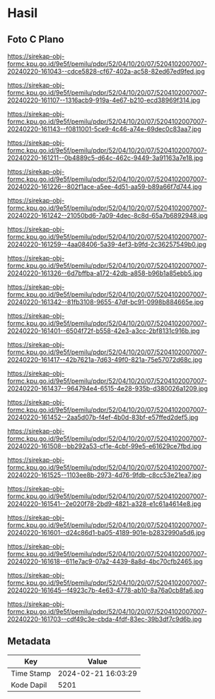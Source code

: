 # Hasil

## Foto C Plano

https://sirekap-obj-formc.kpu.go.id/9e5f/pemilu/pdpr/52/04/10/20/07/5204102007007-20240220-161043--cdce5828-cf67-402a-ac58-82ed67ed9fed.jpg

https://sirekap-obj-formc.kpu.go.id/9e5f/pemilu/pdpr/52/04/10/20/07/5204102007007-20240220-161107--1316acb9-919a-4e67-b210-ecd38969f314.jpg

https://sirekap-obj-formc.kpu.go.id/9e5f/pemilu/pdpr/52/04/10/20/07/5204102007007-20240220-161143--f0811001-5ce9-4c46-a74e-69dec0c83aa7.jpg

https://sirekap-obj-formc.kpu.go.id/9e5f/pemilu/pdpr/52/04/10/20/07/5204102007007-20240220-161211--0b4889c5-d64c-462c-9449-3a91163a7e18.jpg

https://sirekap-obj-formc.kpu.go.id/9e5f/pemilu/pdpr/52/04/10/20/07/5204102007007-20240220-161226--802f1ace-a5ee-4d51-aa59-b89a66f7d744.jpg

https://sirekap-obj-formc.kpu.go.id/9e5f/pemilu/pdpr/52/04/10/20/07/5204102007007-20240220-161242--21050bd6-7a09-4dec-8c8d-65a7b6892948.jpg

https://sirekap-obj-formc.kpu.go.id/9e5f/pemilu/pdpr/52/04/10/20/07/5204102007007-20240220-161259--4aa08406-5a39-4ef3-b9fd-2c36257549b0.jpg

https://sirekap-obj-formc.kpu.go.id/9e5f/pemilu/pdpr/52/04/10/20/07/5204102007007-20240220-161326--6d7bffba-a172-42db-a858-b96b1a85ebb5.jpg

https://sirekap-obj-formc.kpu.go.id/9e5f/pemilu/pdpr/52/04/10/20/07/5204102007007-20240220-161342--81fb3108-9655-47df-bc91-0998b884665e.jpg

https://sirekap-obj-formc.kpu.go.id/9e5f/pemilu/pdpr/52/04/10/20/07/5204102007007-20240220-161401--6504f72f-b558-42e3-a3cc-2bf8131c916b.jpg

https://sirekap-obj-formc.kpu.go.id/9e5f/pemilu/pdpr/52/04/10/20/07/5204102007007-20240220-161417--42b7621a-7d63-49f0-821a-75e57072d68c.jpg

https://sirekap-obj-formc.kpu.go.id/9e5f/pemilu/pdpr/52/04/10/20/07/5204102007007-20240220-161437--964794e4-6515-4e28-935b-d380026a1209.jpg

https://sirekap-obj-formc.kpu.go.id/9e5f/pemilu/pdpr/52/04/10/20/07/5204102007007-20240220-161452--2aa5d07b-f4ef-4b0d-83bf-e57ffed2def5.jpg

https://sirekap-obj-formc.kpu.go.id/9e5f/pemilu/pdpr/52/04/10/20/07/5204102007007-20240220-161508--bb292a53-cf1e-4cbf-99e5-e61629ce7fbd.jpg

https://sirekap-obj-formc.kpu.go.id/9e5f/pemilu/pdpr/52/04/10/20/07/5204102007007-20240220-161525--1103ee8b-2973-4d76-9fdb-c8cc53e21ea7.jpg

https://sirekap-obj-formc.kpu.go.id/9e5f/pemilu/pdpr/52/04/10/20/07/5204102007007-20240220-161541--2e020f78-2bd9-4821-a328-e1c61a4614e8.jpg

https://sirekap-obj-formc.kpu.go.id/9e5f/pemilu/pdpr/52/04/10/20/07/5204102007007-20240220-161601--d24c86d1-ba05-4189-901e-b2832990a5d6.jpg

https://sirekap-obj-formc.kpu.go.id/9e5f/pemilu/pdpr/52/04/10/20/07/5204102007007-20240220-161618--611e7ac9-07a2-4439-8a8d-4bc70cfb2465.jpg

https://sirekap-obj-formc.kpu.go.id/9e5f/pemilu/pdpr/52/04/10/20/07/5204102007007-20240220-161645--f4923c7b-4e63-4778-ab10-8a76a0cb8fa6.jpg

https://sirekap-obj-formc.kpu.go.id/9e5f/pemilu/pdpr/52/04/10/20/07/5204102007007-20240220-161703--cdf49c3e-cbda-4fdf-83ec-39b3df7c9d6b.jpg


## Metadata

| Key        | Value               |
| ---------- | ------------------- |
| Time Stamp | 2024-02-21 16:03:29 |
| Kode Dapil | 5201                |



